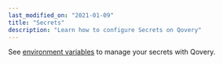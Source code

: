 ```yaml
---
last_modified_on: "2021-01-09"
title: "Secrets"
description: "Learn how to configure Secrets on Qovery"
---
```

See [environment variables][docs.environment-variables] to manage your secrets with Qovery.


[docs.environment-variables]: /docs/using-qovery/configuration/environment-variables/
